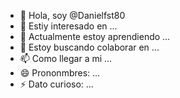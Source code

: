 - 👋 Hola, soy  @Danielfst80
- 👀 Estiy interesado en ...
- 🌱 Actualmente estoy aprendiendo ...
- 💞️ Estoy buscando colaborar en ...
- 📫 Como llegar a mi ...
- 😄 Prononmbres: ...
- ⚡ Dato curioso: ...

<!---
Danielfst80/Danielfst80 is a ✨ special ✨ repository because its `README.md` (this file) appears on your GitHub profile.
You can click the Preview link to take a look at your changes.
--->
